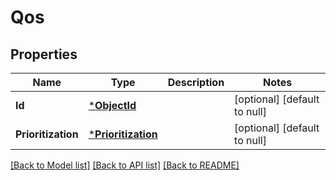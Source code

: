 # Qos

## Properties
Name | Type | Description | Notes
------------ | ------------- | ------------- | -------------
**Id** | [***ObjectId**](ObjectID.md) |  | [optional] [default to null]
**Prioritization** | [***Prioritization**](Prioritization.md) |  | [optional] [default to null]

[[Back to Model list]](../README.md#documentation-for-models) [[Back to API list]](../README.md#documentation-for-api-endpoints) [[Back to README]](../README.md)


